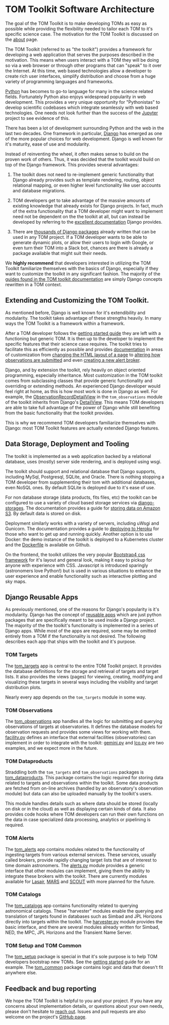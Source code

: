 # TOM Toolkit Software Architecture

The goal of the TOM Toolkit is to make developing TOMs as easy as possible while providing the flexibility needed to tailor each TOM to it's specific science case. The motivation for the TOM Toolkit is discussed on the [about](/about/) page.

The TOM Toolkit (referred to as "the toolkit") provides a framework for developing a web application that serves the purposes described in the motivation. This means when users interact with a TOM they will be doing so via a web browser or through other programs that can "speak" to it over the Internet. At this time, web based technologies allow a developer to create rich user interfaces, simplify distribution and choose from a huge variety of programming languages and frameworks.

[Python](https://python.org) has becomes to go-to language for many in the science related fields. Fortunately Python also enjoys widespread popularity in web development. This provides a very unique opportunity for "Pythonistas" to develop scientific codebases which integrate seamlessly with web based technologies. One needs not look further than the success of the [Jupyter](https://jupyter.org) project to see evidence of this.

There has been a lot of development surrounding Python and the web in the last two decades. One framework in particular, [Django](https://djangoproject.com) has emerged as one of the more popular choices for web development. Django is well known for it's maturity, ease of use and modularity.

Instead of reinventing the wheel, it often makes sense to build on the proven work of others. Thus, it was decided that the toolkit would build on top of the Django framework. This provides several advantages:

1. The toolkit does not need to re-implement generic functionality that Django already provides such as template rendering, routing, object relational mapping, or even higher level functionality like user accounts and database migrations.

2. TOM developers get to take advantage of the massive amounts of existing knowledge that already exists for Django projects. In fact, much of the extra functionality that a TOM developer might want to implement need not be dependent on the the toolkit at all, but can instead be developed by referring to the [excellent documentation](https://docs.djangoproject.com/en/2.2/) Django provides.

3. There are [thousands of Django packages](https://djangopackages.org) already written that can be used in any TOM project. If a TOM developer wants to be able to generate dynamic plots, or allow their users to login with Google, or even turn their TOM into a Slack bot, chances are there is already a package available that might suit their needs.

We **highly recommend** that developers interested in utilizing the TOM Toolkit familiarize themselves with the basics of Django, especially if they want to customize the toolkit in any significant fashion. The majority of the [guides found in the TOM toolkit documentation](/docs/) are simply Django concepts rewritten in a TOM context.

## Extending and Customizing the TOM Toolkit.

As mentioned before, Django is well known for it's extendibility and modularity. The toolkit takes advantage of these strengths heavily. In many ways the TOM Toolkit is a framework within a framework.

After a TOM developer follows the [getting started guide](/docs/geting_started) they are left with a functioning but generic TOM. It is then up to the developer to implement the specific features that their science case requires. The toolkit tries to facilitate this as efficiently as possible and provides [documentation](/docs/) in areas of customization from [changing the HTML layout of a page](/docs/customize_templates) to [altering how observations are submitted](/docs/customize_observations) and even [creating a new alert broker](/docs/create_broker).

Django, and by extension the toolkit, rely heavily on object oriented programming, especially inheritance. Most customization in the TOM toolkit comes from subclassing classes that provide generic functionality and overriding or extending methods. An experienced Django developer would feel right at home, as this is how most work is done in Django as well. For example, the [ObservationRecordDetailView](https://github.com/TOMToolkit/tom_base/blob/master/tom_observations/views.py#L143) in the `tom_observations` module of the toolkit inherits from Django's [DetailView](https://docs.djangoproject.com/en/2.2/ref/class-based-views/generic-display/#detailview). This means TOM developers are able to take full advantage of the power of Django while still benefiting from the basic functionality that the toolkit provides.

This is why we recommend TOM developers familiarize themselves with Django: most TOM Toolkit features are actually extended Django features.

## Data Storage, Deployment and Tooling

The toolkit is implemented as a web application backed by a relational database, uses (mostly) server side rendering, and is deployed using wsgi.

The toolkit should support and relational database that Django supports, including MySql, Postgresql, SQLite, and Oracle. There is nothing stopping a TOM developer from supplementing their tom with additional databases, even NoSQL ones. By default SQLite is deployed due to it's ease of use.

For non database storage (data products, fits files, etc) the toolkit can be configured to use a variety of cloud based storage services via [django-storages](https://django-storages.readthedocs.io). The documentation provides a guide for [storing data on Amazon S3](/docs/amazons3). By default data is stored on disk.

Deployment similarly works with a variety of servers, including uWsgi and Gunicorn. The documentation provides a guide to [deploying to Heroku](docs/deployment_heroku) for those who want to get up and running quickly. Another option is to use Docker: the demo instance of the toolkit is deployed to a Kubernetes cluster and the [Dockerfile](https://github.com/TOMToolkit/tom_demo/blob/master/Dockerfile) is available on Github.

On the frontend, the toolkit utilizes the very popular [Bootstrap4 css framework](https://getbootstrap.com) for it's layout and general look, making it easy to pickup for anyone with experience with CSS. Javascript is introduced sparingly (astronomers love Python!) but is used in various situations to enhance the user experience and enable functionality such as interactive plotting and sky maps.

## Django Reusable Apps

As previously mentioned, one of the reasons for Django's popularity is it's modularity. Django has the concept of [reusable apps](https://docs.djangoproject.com/en/2.2/intro/reusable-apps/) which are just python packages that are specifically meant to be used inside a Django project. The majority of the the toolkit's functionality is implemented in a series of Django apps. While most of the apps are required, some may be omitted entirely from a TOM if the functionality is not desired. The following describes each app that ships with the toolkit and it's purpose.

### TOM Targets

The [tom_targets](https://github.com/TOMToolkit/tom_base/tree/master/tom_targets) app is central to the entire TOM Toolkit project. It provides the database definitions for the storage and retrieval of targets and target lists. It also provides the views (pages) for viewing, creating, modifying and visualizing these targets in several ways including the visibility and target distribution plots.

Nearly every app depends on the `tom_targets` module in some way.


### TOM Observations

The [tom_observations](https://github.com/TOMToolkit/tom_base/tree/master/tom_observations) app handles all the logic for submitting and querying observations of targets at observatories. It defines the database models for observation requests and provides some views for working with them. [facility.py](https://github.com/TOMToolkit/tom_base/blob/master/tom_observations/facility.py) defines an interface that external facilities (observatories) can implement in order to integrate with the toolkit: [gemini.py](https://github.com/TOMToolkit/tom_base/blob/master/tom_observations/facilities/gemini.py) and [lco.py](https://github.com/TOMToolkit/tom_base/blob/master/tom_observations/facilities/lco.py) are two examples, and we expect more in the future.

### TOM Dataproducts

Straddling both the `tom_targets` and `tom_observations` packages is [tom_dataproducts](https://github.com/TOMToolkit/tom_base/tree/master/tom_dataproducts). This package contains the logic required for storing data related to targets and observations within the toolkit. Some data products are fetched from on-line archives (handled by an observatory's observation module) but data can also be uploaded manually by the toolkit's users.

This module handles details such as where data should be stored (locally on disk or in the cloud) as well as displaying certain kinds of data. It also provides code hooks where TOM developers can run their own functions on the data in case specialized data processing, analytics or pipelining is required.

### TOM Alerts

The [tom_alerts](https://github.com/TOMToolkit/tom_base/tree/master/tom_alerts) app contains modules related to the functionality of ingesting targets from various external services. These services, usually called brokers, provide rapidly changing target lists that are of interest to time domain astronomers. The [alerts.py](https://github.com/TOMToolkit/tom_base/blob/master/tom_alerts/alerts.py) module provides a generic interface that other modules can implement, giving them the ability to integrate these brokers with the toolkit. There are currently modules available for [Lasair](https://lasair.roe.ac.uk), [MARS](https://mars.lco.global) and [SCOUT](https://cneos.jpl.nasa.gov/scout/intro.html) with more planned for the future.

### TOM Catalogs

The [tom_catalogs](https://github.com/TOMToolkit/tom_base/tree/master/tom_catalogs) app contains functionality related to querying astronomical catalogs. These "harvester" modules enable the querying and translation of targets found in databases such as Simbad and JPL Horizons directly into targets within the toolkit. The [harvester.py](https://github.com/TOMToolkit/tom_base/blob/master/tom_catalogs/harvester.py) module provides the basic interface, and there are several modules already written for Simbad, NED, the MPC, JPL Horizons and the Transient Name Server.

### TOM Setup and TOM Common

The [tom_setup](https://github.com/TOMToolkit/tom_base/tree/master/tom_setup) package is special in that it's sole purpose is to help TOM developers bootstrap new TOMs. See the [getting started](/docs/getting_started) guide for an example. The [tom_common](https://github.com/TOMToolkit/tom_base/tree/master/tom_common) package contains logic and data that doesn't fit anywhere else.

## Feedback and bug reporting

We hope the TOM Toolkit is helpful to you and your project. If you have any concerns about implementation details, or questions about your own needs, please don't hesitate to [reach out](mailto:ariba@lco.global). Issues and pull requests are also welcome on the project's [GitHub page](https://github.com/TOMToolkit/).








